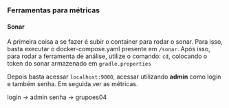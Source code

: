 ### Ferramentas para métricas

#### Sonar
A primeira coisa a se fazer é subir o container para rodar o sonar. Para isso, basta executar o docker-compose.yaml presente em
`/sonar`.
Após isso, para rodar a ferramenta de análise, utilize o comando: ```cd```, colocando o 
token do sonar armazenado em `gradle.properties`

Depois basta acessar `localhost:9000`, acessar utilizando **admin** como login e também senha. Em seguida ver as métricas.

login -> admin
senha -> grupoes04